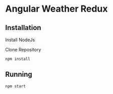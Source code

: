 # Angular Weather Redux

## Installation

Install NodeJs

Clone Repository

```
npm install
```

## Running


```
npm start
```
